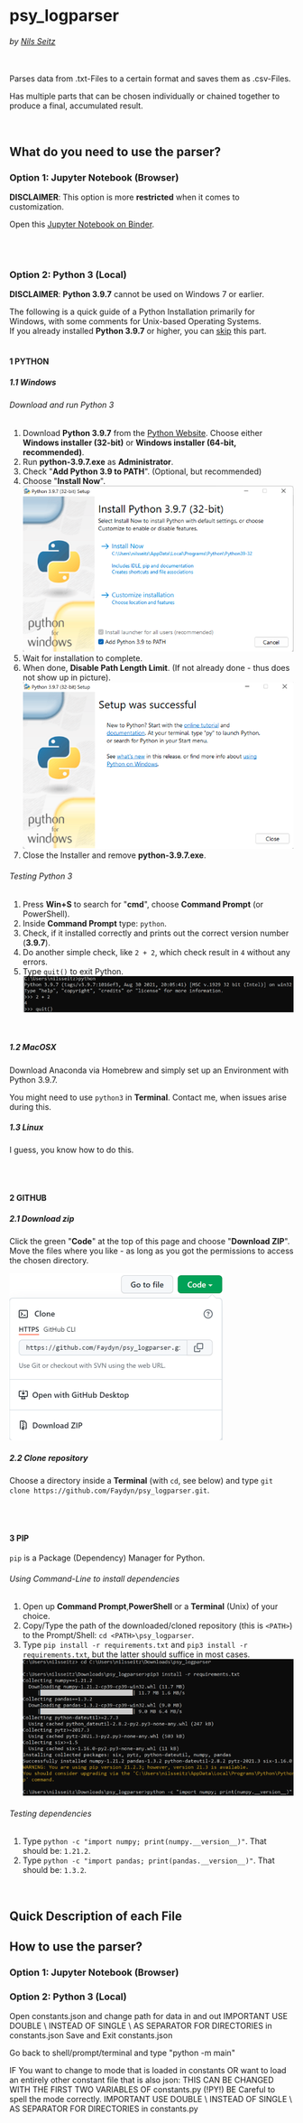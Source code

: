# psy_logparser
###### by [Nils Seitz](https://github.com/Faydyn)

<br>
Parses data from .txt-Files to a certain format and saves them as .csv-Files.

Has multiple parts that can be chosen individually or chained together to produce a final, accumulated result.

<br>

## What do you need to use the parser?

### Option 1: Jupyter Notebook (Browser)

__DISCLAIMER__: This option is more __restricted__ when it comes to customization.

Open this [Jupyter Notebook on Binder](https://mybinder.org/v2/gh/Faydyn/psy_logparser.git/master).

<br>
<br>

### Option 2: Python 3 (Local)
__DISCLAIMER__: __Python 3.9.7__ cannot be used on Windows 7 or earlier.

The following is a quick guide of a Python Installation primarily for Windows, with some comments for Unix-based Operating Systems. <br>
If you already installed __Python 3.9.7__ or higher, you can [skip](https://github.com/Faydyn/psy_logparser#2-github-guide) this part.
<br>
<br>
#### 1 PYTHON 


##### 1.1 __Windows__

######  Download and run Python 3
1. Download __Python 3.9.7__ from the [Python Website](https://www.python.org/downloads/release/python-397/). Choose either __Windows installer (32-bit)__ or __Windows installer (64-bit, recommended)__.
2. Run __python-3.9.7.exe__ as __Administrator__.
3. Check "__Add Python 3.9 to PATH__". (Optional, but recommended)
4. Choose "__Install Now__". ![Install Python 3 Windows](img/py_install_start_win.png)
5. Wait for installation to complete.
6. When done, __Disable Path Length Limit__. (If not already done - thus does not show up in picture).
![Finished Python 3 Install Windows](img/py_install_done_win.png)
7. Close the Installer and remove __python-3.9.7.exe__. 

###### Testing Python 3
1. Press __Win+S__ to search for "__cmd__", choose __Command Prompt__ (or PowerShell).
2. Inside __Command Prompt__ type: `python`. 
3. Check, if it installed correctly and prints out the correct version number (__3.9.7__).
4. Do another simple check, like `2 + 2`, which check result in `4` without any errors.
5. Type `quit()` to exit Python.
![Python 3 Testing](img/py_check_done.png)

<br>

##### 1.2 __MacOSX__
Download Anaconda via Homebrew and simply set up an Environment with Python 3.9.7.

You might need to use `python3` in __Terminal__.
Contact me, when issues arise during this. 

##### 1.3 __Linux__
I guess, you know how to do this.


<br>
<br>

#### 2 GITHUB 

##### 2.1 __Download zip__
Click the green "__Code__" at the top of this page and choose "__Download ZIP__".
Move the files where you like - as long as you got the permissions to access the chosen directory.

![Download from Github](img/git_dl_clone.png)

##### 2.2 __Clone repository__
Choose a directory inside a __Terminal__ (with `cd`, see below) and type `git clone https://github.com/Faydyn/psy_logparser.git`.

<br>
<br>

#### 3 PIP 

`pip` is a Package (Dependency) Manager for Python. 

###### Using Command-Line to install dependencies

1. Open up __Command Prompt__,__PowerShell__ or a __Terminal__ (Unix) of your choice.
2. Copy/Type the path of the downloaded/cloned repository (this is `<PATH>`) to the Prompt/Shell: `cd <PATH>\psy_logparser`.
3. Type `pip install -r requirements.txt` and `pip3 install -r requirements.txt`, but the latter should suffice in most cases.
![Changing Directory in Terminal](img/terminal_cd_done.png)


###### Testing dependencies

1. Type `python -c "import numpy; print(numpy.__version__)"`. That should be: `1.21.2`. 
2. Type `python -c "import pandas; print(pandas.__version__)"`. That should be: `1.3.2`. 

<br>

## Quick Description of each File


## How to use the parser?


### Option 1: Jupyter Notebook (Browser)

### Option 2: Python 3 (Local)

Open constants.json and change path for data in and out
IMPORTANT USE DOUBLE \\ INSTEAD OF SINGLE \ AS SEPARATOR FOR DIRECTORIES in constants.json
Save and Exit constants.json 

Go back to shell/prompt/terminal and type "python -m main"

IF You want to change to mode that is loaded in constants OR want to load an 
entirely other constant file that is also json: 
THIS CAN BE CHANGED WITH THE FIRST TWO VARIABLES OF constants.py (!PY!)
BE Careful to spell the mode correctly. 
IMPORTANT USE DOUBLE \\ INSTEAD OF SINGLE \ AS SEPARATOR FOR DIRECTORIES in constants.py






